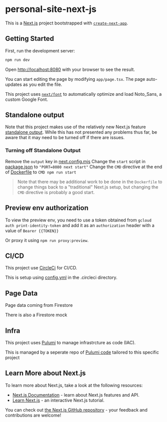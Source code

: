 # personal-site-next-js

This is a [Next.js](https://nextjs.org/) project bootstrapped with [`create-next-app`](https://github.com/vercel/next.js/tree/canary/packages/create-next-app).

## Getting Started

First, run the development server:

```bash
npm run dev
```

Open [http://localhost:8080](http://localhost:8080) with your browser to see the result.

You can start editing the page by modifying `app/page.tsx`. The page auto-updates as you edit the file.

This project uses [`next/font`](https://nextjs.org/docs/basic-features/font-optimization) to automatically optimize and load Noto_Sans, a custom Google Font.

## Standalone output

Note that this project makes use of the relatively new Next.js feature [standalone output](https://nextjs.org/docs/pages/api-reference/next-config-js/output). While this has not presented any problems thus far, be aware that it may need to be turned off if there are issues.

### Turning off Standalone Output

Remove the `output` key in [next.config.mjs](./next.config.mjs)
Change the `start` script in [package.json](package.json) to `"PORT=8080 next start"`
Change the `CMD` directive at the end of [Dockerfile](Dockerfile) to `CMD npm run start`

> Note that there may be additional work to be done in the `Dockerfile` to change things back to a "traditional" Next.js setup, but changing the `CMD` directive is probably a good start.

## Preview env authorization

To view the preview env, you need to use a token obtained from `gcloud auth print-identity-token` and add it as an `authorization` header with a value of `Bearer {{TOKEN}}`

Or proxy it using `npm run proxy:preview`.

## CI/CD

This project use [CircleCi](https://circleci.com/) for CI/CD.

This is setup using [config.yml](.circleci/config.yml) in the .circleci directory.

## Page Data

Page data coming from Firestore

There is also a Firestore mock

## Infra

This project uses [Pulumi](https://www.pulumi.com/) to manage infrastrcture as code (IAC).

This is managed by a seperate repo of [Pulumi code](https://github.com/timmalstead/personal-site-gcp-infra) tailored to this specific project

## Learn More about Next.js

To learn more about Next.js, take a look at the following resources:

-   [Next.js Documentation](https://nextjs.org/docs) - learn about Next.js features and API.
-   [Learn Next.js](https://nextjs.org/learn) - an interactive Next.js tutorial.

You can check out [the Next.js GitHub repository](https://github.com/vercel/next.js/) - your feedback and contributions are welcome!

